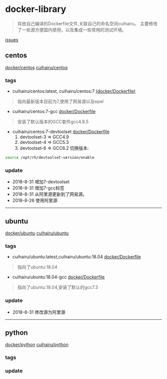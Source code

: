 # docker-library

>存放自己编译的Dockerfile文件,关联自己的命名空间cuihairu。
主要修改了一些源方便国内使用，以及集成一些常用的测试环境。

[issues](https://github.com/cuihairu/docker-libs/issues)

## centos

[docker/centos](https://hub.docker.com/_/centos/)
[cuihairu/centos](https://hub.docker.com/r/cuihairu/centos/)

### tags

- cuihairu/centos:latest, cuihairu/centos:7
[(docker/Dockerfile)](https://github.com/cuihairu/docker-libs/blob/master/centos/7/Dockerfile)
>指向最新版本目前为7,使用了网易源以及epel

- cuihairu/centos:7-gcc
[docker/Dockerfile](https://github.com/cuihairu/docker-libs/blob/master/centos/7/gcc/Dockerfile)
>安装了默认版本的GCC套件gcc4.8.5

- cuihairu/centos:7-devtoolset
[docker/Dockerfile](https://github.com/cuihairu/docker-libs/blob/master/centos/7/dev/Dockerfile)
  1. devtoolset-3 => GCC4.9 
  2. devtoolset-4 => GCC5.3 
  3. devtoolset-6 => GCC6.2 
切换版本:

``` bash
source /opt/rh/devtoolset-version/enable 
```
### update
- 2018-8-31 增加7-devtoolset 
- 2018-8-31 增加7-gcc标签
- 2018-8-31 从阿里源更新到了网易源。
- 2018-8-26 使用阿里源

---

## ubuntu

[docker/ubuntu](https://hub.docker.com/_/ubuntu/)
[cuihairu/ubuntu](https://hub.docker.com/r/cuihairu/ubuntu/)

### tags

- cuihairu/ubuntu:latest,cuihairu/ubuntu:18.04
[docker/Dockerfile](https://github.com/cuihairu/docker-libs/blob/master/ubuntu/18/Dockerfile)
>指向了ubuntu:18.04 

- cuihairu/ubuntu:18.04-gcc
[docker/Dockerfile](https://github.com/cuihairu/docker-libs/blob/master/ubuntu/18/Dockerfile)
>指向了ubuntu:18.04,安装了默认的gcc7.3 


### update 

- 2018-8-31 修改源为阿里源

---

## python

[docker/python](https://hub.docker.com/_/python/)
[cuihairu/python](https://hub.docker.com/r/cuihairu/ubuntu/)

### tags


### update